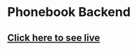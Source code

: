 # Phonebook Backend
## [Click here to see live](https://peaceful-anchorage-48773.herokuapp.com/info)